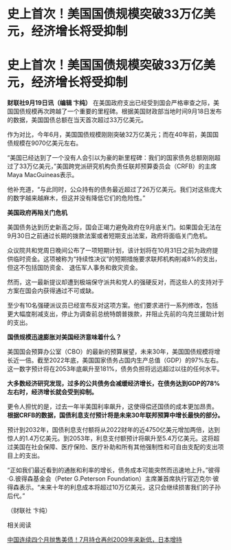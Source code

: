 # 史上首次！美国国债规模突破33万亿美元，经济增长将受抑制

# 史上首次！美国国债规模突破33万亿美元，经济增长将受抑制

**财联社9月19日讯（编辑 卞纯）**
在美国政府支出已经受到国会严格审查之际，美国国债规模再次跨越了一个重要的里程碑。根据美国财政部当地时间9月18日发布的数据，美国国债总额在当天首次超过33万亿美元。

作为对比，今年6月，美国国债规模刚刚突破32万亿美元；而在40年前，美国国债规模在9070亿美元左右。

“美国已经达到了一个没有人会引以为豪的新里程碑：我们的国家债务总额刚刚超过了33万亿美元，”美国跨党派研究机构负责任联邦预算委员会（CRFB）的主席Maya
MacGuineas表示。

他补充道，“与此同时，公众持有的债务最近超过了26万亿美元。我们对这些庞大的数字越来越麻木，但这并没有降低它们的危险性。”

**美国政府再陷关门危机**

美国债务达到历史新高之际，国会正竭力避免政府在9月底关门。如果国会无法在9月30日之前通过长期的拨款法案或者短期支出法案，政府将面临关门危机。

众议院共和党周日晚间公布了一项短期计划，该计划将在10月31日之前为政府提供临时资金。这项被称为“持续性决议”的短期措施要求联邦机构削减8%的支出，但这不包括国防资金、
退伍军人事务和救灾资金。

然而，这一最新提议却遭到极端保守派共和党人的强硬反对，而这些人的支持对于方案在国会内获得通过不可或缺。

至少有10名强硬派议员已经宣布反对这项方案。他们要求进行一系列修改，包括更大幅度削减支出，停止为调查前总统特朗普拨款，并阻止先前的乌克兰援助计划的支出。

**国债规模迅速膨胀对美国经济意味着什么？**

美国国会预算办公室（CBO）的最新的预算展望，未来30年，美国国债规模将增长近一倍。截至2022年底，美国国家债务占国内生产总值（GDP）的97%左右。这一数字预计将在2053年底飙升至181%，债务负担将远远超过以往的任何水平。

**大多数经济研究发现，过多的公共债务会减缓经济增长，在债务达到GDP的78%左右时，经济增长就会受到抑制。**

更令人担忧的是，过去一年半美国利率飙升，这使得偿还国债的成本更加昂贵。 **根据CRFB的数据，国债利息支付预计将是未来30年联邦预算中增长最快的部分。**

预计到2032年，国债利息支付额将从2022财年的近4750亿美元增加两倍，达到惊人的1.4万亿美元。到2053年，利息支付额预计将飙升至5.4万亿美元。这将超过美国在社会保障、医疗保险、医疗补助和所有其他强制性和可自由支配的支出项目上的支出。

“正如我们最近看到的通胀和利率的增长，债务成本可能突然而迅速地上升。”彼得·G.彼得森基金会（Peter G.Peterson
Foundation）主席兼首席执行官迈克尔·彼得森表示。“未来十年的利息成本将超过10万亿美元，这只会继续损害我们的子孙后代。”

（财联社 卞纯）

相关阅读

[中国连续四个月抛售美债！7月持仓再创2009年来新低，日本增持](https://new.qq.com/rain/a/20230919A00JJS00)

